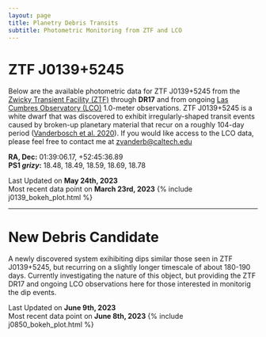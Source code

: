 ```yaml
---
layout: page
title: Planetry Debris Transits 
subtitle: Photometric Monitoring from ZTF and LCO
---
```


# ZTF J0139+5245

Below are the available photometric data for ZTF J0139+5245 from the [Zwicky Transient Facility (ZTF)](https://www.ztf.caltech.edu/) through **DR17** and from ongoing [Las Cumbres Observatory (LCO)](https://lco.global/) 1.0-meter observations. ZTF J0139+5245 is a white dwarf that was discovered to exhibit irregularly-shaped transit events caused by broken-up planetary material that recur on a roughly 104-day period ([Vanderbosch et al. 2020](https://ui.adsabs.harvard.edu/abs/2020ApJ...897..171V/abstract)). If you would like access to the LCO data, please feel free to contact me at zvanderb@caltech.edu

__RA, Dec:__ 01:39:06.17,  +52:45:36.89  
__PS1 *grizy*:__ 18.48, 18.49, 18.59, 18.69, 18.78


Last Updated on **May 24th, 2023**  
Most recent data point on **March 23rd, 2023**
{% include j0139_bokeh_plot.html %}


---

# New Debris Candidate

A newly discovered system exihibiting dips similar those seen in ZTF J0139+5245, but recurring on a slightly longer timescale of about 180-190 days. Currently investigating the nature of this object, but providing the ZTF DR17 and ongoing LCO observations here for those interested in monitorig the dip events.


Last Updated on **June 9th, 2023**  
Most recent data point on **June 8th, 2023**
{% include j0850_bokeh_plot.html %}
